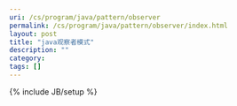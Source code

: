 ```yaml
---
uri: /cs/program/java/pattern/observer
permalink: /cs/program/java/pattern/observer/index.html
layout: post
title: "java观察者模式"
description: ""
category:
tags: []
---
```

{% include JB/setup %}
